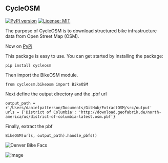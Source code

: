 ## CycleOSM

[![PyPI version](https://img.shields.io/pypi/v/cycleosm.svg)](https://pypi.org/project/cycleosm/)
[![License: MIT](https://img.shields.io/badge/License-MIT-yellow.svg)](https://opensource.org/licenses/MIT)

The purpose of CycleOSM is to download structured bike infrastructure data from Open Street Map (OSM).

Now on [PyPi](https://pypi.org/project/cycleosm/)

This package is easy to use. You can get started by installing the package: 
```
pip install cycleosm
```

Then import the BikeOSM module.  
```
from cycleosm.bikeosm import BikeOSM
```

Next define the output directory and the .pbf url
```
output_path = r'/Users/danielpatterson/Documents/GitHub/ExtractOSM/src/output'
urls = {'District of Columbia': 'http://download.geofabrik.de/north-america/us/district-of-columbia-latest.osm.pbf'}
```

Finally, extract the pbf
```
BikeOSM(urls, output_path).handle_pbfs()
```

![Denver Bike Facs](https://user-images.githubusercontent.com/22425199/218263077-a6554521-5697-40fa-824e-1051c4b46009.png)

![image](https://user-images.githubusercontent.com/22425199/218263087-fe33097f-ae0b-4449-9c7d-3e9585d0d560.png)
